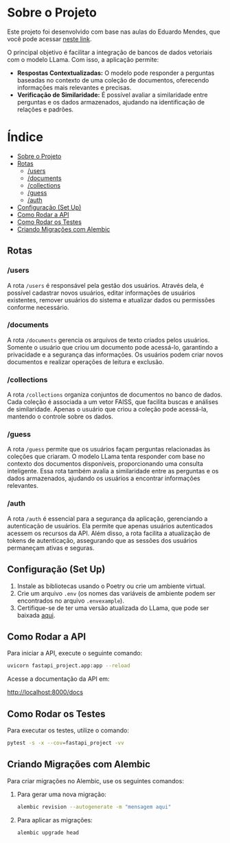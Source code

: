 # Sobre o Projeto

Este projeto foi desenvolvido com base nas aulas do Eduardo Mendes, que você pode acessar [neste link](https://fastapidozero.dunossauro.com/).

O principal objetivo é facilitar a integração de bancos de dados vetoriais com o modelo LLama. Com isso, a aplicação permite:

- **Respostas Contextualizadas:** O modelo pode responder a perguntas baseadas no contexto de uma coleção de documentos, oferecendo informações mais relevantes e precisas.
- **Verificação de Similaridade:** É possível avaliar a similaridade entre perguntas e os dados armazenados, ajudando na identificação de relações e padrões.

# Índice

- [Sobre o Projeto](#sobre-o-projeto)
- [Rotas](#rotas)
  - [/users](#users)
  - [/documents](#documents)
  - [/collections](#collections)
  - [/guess](#guess)
  - [/auth](#auth)
- [Configuração (Set Up)](#configuração-set-up)
- [Como Rodar a API](#como-rodar-a-api)
- [Como Rodar os Testes](#como-rodar-os-testes)
- [Criando Migrações com Alembic](#criando-migrações-com-alembic)


## Rotas

### /users
A rota `/users` é responsável pela gestão dos usuários. Através dela, é possível cadastrar novos usuários, editar informações de usuários existentes, remover usuários do sistema e atualizar dados ou permissões conforme necessário.

### /documents
A rota `/documents` gerencia os arquivos de texto criados pelos usuários. Somente o usuário que criou um documento pode acessá-lo, garantindo a privacidade e a segurança das informações. Os usuários podem criar novos documentos e realizar operações de leitura e exclusão.

### /collections
A rota `/collections` organiza conjuntos de documentos no banco de dados. Cada coleção é associada a um vetor FAISS, que facilita buscas e análises de similaridade. Apenas o usuário que criou a coleção pode acessá-la, mantendo o controle sobre os dados.

### /guess
A rota `/guess` permite que os usuários façam perguntas relacionadas às coleções que criaram. O modelo LLama tenta responder com base no contexto dos documentos disponíveis, proporcionando uma consulta inteligente. Essa rota também avalia a similaridade entre as perguntas e os dados armazenados, ajudando os usuários a encontrar informações relevantes.

### /auth
A rota `/auth` é essencial para a segurança da aplicação, gerenciando a autenticação de usuários. Ela permite que apenas usuários autenticados acessem os recursos da API. Além disso, a rota facilita a atualização de tokens de autenticação, assegurando que as sessões dos usuários permaneçam ativas e seguras.


## Configuração (Set Up)

1. Instale as bibliotecas usando o Poetry ou crie um ambiente virtual.
2. Crie um arquivo `.env` (os nomes das variáveis de ambiente podem ser encontrados no arquivo `.envexample`).
3. Certifique-se de ter uma versão atualizada do LLama, que pode ser baixada [aqui](https://ollama.com/).

## Como Rodar a API

Para iniciar a API, execute o seguinte comando:

```bash
uvicorn fastapi_project.app:app --reload
```

Acesse a documentação da API em:

[http://localhost:8000/docs](http://localhost:8000/docs)

## Como Rodar os Testes

Para executar os testes, utilize o comando:

```bash
pytest -s -x --cov=fastapi_project -vv
```

## Criando Migrações com Alembic

Para criar migrações no Alembic, use os seguintes comandos:

1. Para gerar uma nova migração:

   ```bash
   alembic revision --autogenerate -m "mensagem aqui"
   ```

2. Para aplicar as migrações:

   ```bash
   alembic upgrade head
   ```


